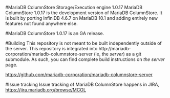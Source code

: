 #MariaDB ColumnStore Storage/Execution engine 1.0.17
MariaDB ColumnStore 1.0.17 is the development version of MariaDB ColumnStore. 
It is built by porting InfiniDB 4.6.7 on MariaDB 10.1 and adding entirely 
new features not found anywhere else.

#MariaDB ColumnStore 1.0.17 is an GA release. 

#Building
This repository is not meant to be built independently outside of the server.  This repository is integrated into http://mariadb-corporation/mariadb-columnstore-server (ie, the *server*) as a git submodule.  As such, you can find complete build instructions on *the server* page.

  https://github.com/mariadb-corporation/mariadb-columnstore-server

#Issue tracking
Issue tracking of MariaDB ColumnStore happens in JIRA, https://jira.mariadb.org/browse/MCOL
